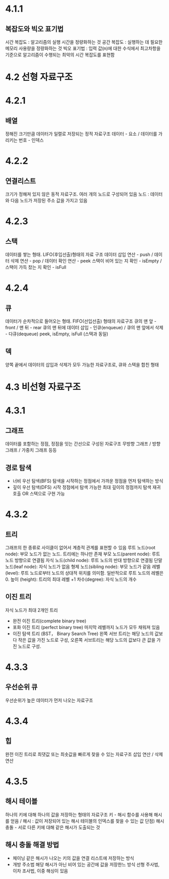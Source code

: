 # 4.1.1
## 복잡도와 빅오 표기법
시간 복잡도 : 알고리즘의 실행 시간을 정량화하는 것
공간 복잡도 : 실행하는 데 필요한 메모리 사용량을 정량화하는 것
빅오 표기법 : 입력 값(n)에 대한 수식에서 최고차항을 기준으로 알고리즘이 수행되는 최악의 시간 복잡도를 표현함



# 4.2 선형 자료구조
# 4.2.1
## 배열
정해진 크기만큼 데이터가 일렬로 저장되는 정적 자료구조
데이터 - 요소 / 데이터를 가리키는 번호 - 인덱스

# 4.2.2
## 연결리스트
크기가 정해져 있지 않은 동적 자료구조. 여러 개의 노드로 구성되어 있음
노드 : 데이터와 다음 노드가 저장된 주소 값을 가지고 있음

# 4.2.3
## 스택
데이터를 쌓는 형태. LIFO(후입선출)형태의 자료 구조
데이터 삽입 연산 - push / 데이터 삭제 연산 - pop / 데이터 확인 연산 - peek
스택이 비어 있는 지 확인 - isEmpty / 스택이 가득 찼는 지 확인 - isFull

# 4.2.4
## 큐
데이터가 순차적으로 들어오는 형태. FIFO(선입선출) 형태의 자료구조
큐의 맨 앞 - front / 맨 뒤 - rear
큐의 맨 뒤에 데이터 삽입 - 인큐(enqueue) / 큐의 맨 앞에서 삭제 - 다큐(dequeue)
peek, isEmpty, isFull (스택과 동일)

## 덱
양쪽 끝에서 데이터의 삽입과 삭제가 모두 가능한 자료구조로, 큐와 스택을 합친 형태



# 4.3 비선형 자료구조
# 4.3.1 
## 그래프
데이터를 포함하는 정점, 정점을 잇는 간선으로 구성된 자료구조
무방향 그래프 / 방향 그래프 / 가중치 그래프 등등

## 경로 탐색
- 너비 우선 탐색(BFS)
탐색을 시작하는 정점에서 가까운 정점을 먼저 탐색하는 방식
- 깊이 우선 탐색(DFS)
시작 정점에서 탐색 가능한 최대 깊이의 정점까지 탐색
재귀 호출 OR 스택으로 구현 가능

# 4.3.2 
## 트리
그래프의 한 종류로 사이클이 없어서 계층적 관계를 표현할 수 있음
루트 노드(root node): 부모 노드가 없는 노드. 트리에는 하나만 존재
부모 노드(parent node): 루트 노드 방향으로 연결됨 
자식 노드(child node): 루트 노드의 반대 방향으로 연결됨 
단말 노드(leaf node): 자식 노드가 없음 
형제 노드(sibling node): 부모 노드가 같음
레벨(level): 루트 노드로부터 노드의 상대적 위치를 의미함. 일반적으로 루트 노드의 레벨은 0.
높이 (height): 트리의 최대 레벨 +1
차수(degree): 자식 노드의 개수

## 이진 트리
자식 노드가 최대 2개인 트리
- 완전 이진 트리(complete binary tree)
- 포화 이진 트리 (perfect binary tree)
마지막 레벨까지 노드가 모두 채워져 있음
- 이진 탐색 트리 (BST， Binary Search Tree)
왼쪽 서브 트리는 해당 노드의 값보다 작은 값을 가진 노드로 구성, 오른쪽 서브트리는 해당 노드의 값보다 큰 값을 가진 노드로 구성.

# 4.3.3
## 우선순위 큐
우선순위가 높은 데이터가 먼저 나오는 자료구조

# 4.3.4
## 힙
완전 이진 트리로 최댓값 또는 최솟값을 빠르게 찾을 수 있는 자료구조
삽입 연산 / 삭제 연산

# 4.3.5
## 해시 테이블
하나의 키에 대해 하나의 값을 저장하는 형태의 자료구조
키 - 해시 함수를 사용해 해시를 얻음 / 해시 : 값이 저장되어 있는 해시 테이블의 인덱스를 찾을 수 있는 값
단점) 해시 충돌 - 서로 다른 키에 대해 같은 해시가 도출되는 것

## 해시 충돌 해결 방법
- 체이닝
같은 해시가 나오는 키의 값을 연결 리스트에 저장하는 방식
- 개방 주소법
해당 해시가 아닌 비어 있는 공간에 값을 저장한느 방식
선형 주사법, 이차 조사법, 이중 해싱이 있음